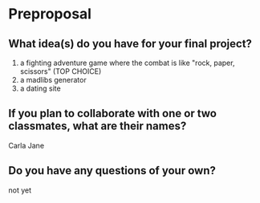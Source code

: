 # Preproposal

## What idea(s) do you have for your final project?

1) a fighting adventure game where the combat is like "rock, paper, scissors" (TOP CHOICE)
2) a madlibs generator 
3) a dating site 



## If you plan to collaborate with one or two classmates, what are their names?

Carla Jane 


## Do you have any questions of your own?

not yet
